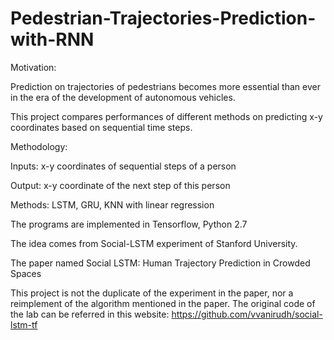 # Pedestrian-Trajectories-Prediction-with-RNN
Motivation:

Prediction on trajectories of pedestrians becomes more essential than ever in the era of the development of autonomous vehicles.

This project compares performances of different methods on predicting x-y coordinates based on sequential time steps.

Methodology:

Inputs: x-y coordinates of sequential steps of a person

Output: x-y coordinate of the next step of this person

Methods: LSTM, GRU, KNN with linear regression

The programs are implemented in Tensorflow, Python 2.7

The idea comes from Social-LSTM experiment of Stanford University.

The paper named Social LSTM: Human Trajectory Prediction in Crowded Spaces

This project is not the duplicate of the experiment in the paper, nor a reimplement of the algorithm mentioned in the paper. The original code of the lab can be referred in this website: https://github.com/vvanirudh/social-lstm-tf
